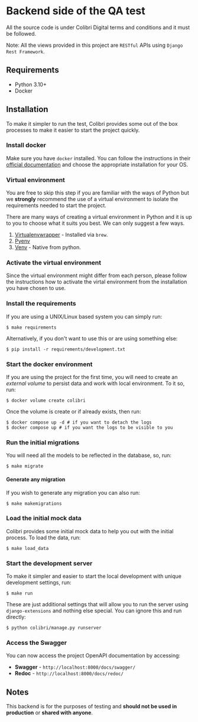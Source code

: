 # Backend side of the QA test

All the source code is under Colibri Digital terms and conditions and it must be followed.

Note: All the views provided in this project are `RESTful` APIs using `Django Rest Framework`.

## Requirements

* Python 3.10+
* Docker

## Installation

To make it simpler to run the test, Colibri provides some out of the box processes to make it
easier to start the project quickly.

### Install docker

Make sure you have `docker` installed. You can follow the instructions in their [official documentation](https://docs.docker.com/get-docker/)
and choose the appropriate installation for your OS.

### Virtual environment

You are free to skip this step if you are familiar with the ways of Python but we **strongly** recommend
the use of a virtual environment to isolate the requirements needed to start the project.

There are many ways of creating a virtual environment in Python and it is up to you to choose what it
suits you best. We can only suggest a few ways.

1. [Virtualenvwrapper](https://formulae.brew.sh/formula/virtualenvwrapper) - Installed via `brew`.
2. [Pyenv](https://github.com/pyenv/pyenv)
3. [Venv](https://docs.python.org/3/library/venv.html) - Native from python.

### Activate the virtual environment

Since the virtual environment might differ from each person, please follow the instructions how
to activate the virtal environment from the installation you have chosen to use.

### Install the requirements

If you are using a UNIX/Linux based system you can simply run:

```shell
$ make requirements
```

Alternatively, if you don't want to use this or are using something else:

```shell
$ pip install -r requirements/development.txt
```

### Start the docker environment

If you are using the project for the first time, you will need to create an *external volume* to
persist data and work with local environment. To it so, run:

```shell
$ docker volume create colibri
```

Once the volume is create or if already exists, then run:

```shell
$ docker compose up -d # if you want to detach the logs
$ docker compose up # if you want the logs to be visible to you
```

### Run the initial migrations

You will need all the models to be reflected in the database, so, run:

```shell
$ make migrate
```

#### Generate any migration

If you wish to generate any migration you can also run:

```shell
$ make makemigrations
```

### Load the initial mock data

Colibri provides some initial mock data to help you out with the initial process. To load the
data, run:

```shell
$ make load_data
```

### Start the development server

To make it simpler and easier to start the local development with unique development settings,
run:

```shell
$ make run
```

These are just additional settings that will allow you to run the server using `django-extensions`
and nothing else special. You can ignore this and run directly:

```shell
$ python colibri/manage.py runserver
```

### Access the Swagger

You can now access the project OpenAPI documentation by accessing:

* **Swagger** - `http://localhost:8000/docs/swagger/`
* **Redoc** - `http://localhost:8000/docs/redoc/`

## Notes

This backend is for the purposes of testing and **should not be used in production** or **shared with anyone**.
